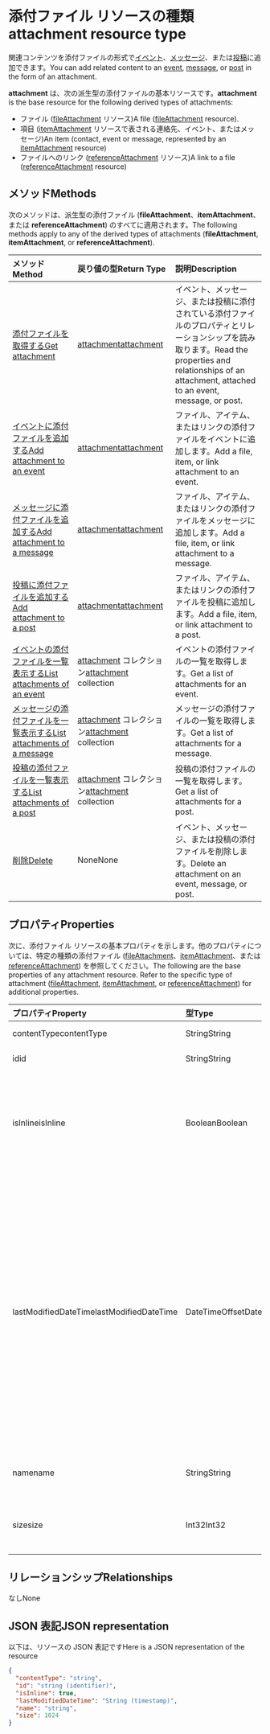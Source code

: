 # <a name="attachment-resource-type"></a><span data-ttu-id="6676c-101">添付ファイル リソースの種類</span><span class="sxs-lookup"><span data-stu-id="6676c-101">attachment resource type</span></span>

<span data-ttu-id="6676c-102">関連コンテンツを添付ファイルの形式で[イベント](../resources/event.md)、[メッセージ](../resources/message.md)、または[投稿](../resources/post.md)に追加できます。</span><span class="sxs-lookup"><span data-stu-id="6676c-102">You can add related content to an [event](../resources/event.md), [message](../resources/message.md), or [post](../resources/post.md) in the form of an attachment.</span></span>

<span data-ttu-id="6676c-103">**attachment** は、次の派生型の添付ファイルの基本リソースです。</span><span class="sxs-lookup"><span data-stu-id="6676c-103">**attachment** is the base resource for the following derived types of attachments:</span></span>

* <span data-ttu-id="6676c-104">ファイル ([fileAttachment](../resources/fileattachment.md) リソース)</span><span class="sxs-lookup"><span data-stu-id="6676c-104">A file ([fileAttachment](../resources/fileattachment.md) resource).</span></span>
* <span data-ttu-id="6676c-105">項目 ([itemAttachment](../resources/itemattachment.md) リソースで表される連絡先、イベント、またはメッセージ)</span><span class="sxs-lookup"><span data-stu-id="6676c-105">An item (contact, event or message, represented by an [itemAttachment](../resources/itemattachment.md) resource)</span></span>
* <span data-ttu-id="6676c-106">ファイルへのリンク ([referenceAttachment](../resources/referenceAttachment.md) リソース)</span><span class="sxs-lookup"><span data-stu-id="6676c-106">A link to a file ([referenceAttachment](../resources/referenceAttachment.md) resource)</span></span>


## <a name="methods"></a><span data-ttu-id="6676c-107">メソッド</span><span class="sxs-lookup"><span data-stu-id="6676c-107">Methods</span></span>

<span data-ttu-id="6676c-108">次のメソッドは、派生型の添付ファイル (**fileAttachment**、**itemAttachment**、または **referenceAttachment**) のすべてに適用されます。</span><span class="sxs-lookup"><span data-stu-id="6676c-108">The following methods apply to any of the derived types of attachments (**fileAttachment**, **itemAttachment**, or **referenceAttachment**).</span></span>

| <span data-ttu-id="6676c-109">メソッド</span><span class="sxs-lookup"><span data-stu-id="6676c-109">Method</span></span>       | <span data-ttu-id="6676c-110">戻り値の型</span><span class="sxs-lookup"><span data-stu-id="6676c-110">Return Type</span></span>  |<span data-ttu-id="6676c-111">説明</span><span class="sxs-lookup"><span data-stu-id="6676c-111">Description</span></span>|
|:---------------|:--------|:----------|
|[<span data-ttu-id="6676c-112">添付ファイルを取得する</span><span class="sxs-lookup"><span data-stu-id="6676c-112">Get attachment</span></span>](../api/attachment_get.md) | [<span data-ttu-id="6676c-113">attachment</span><span class="sxs-lookup"><span data-stu-id="6676c-113">attachment</span></span>](attachment.md) |<span data-ttu-id="6676c-114">イベント、メッセージ、または投稿に添付されている添付ファイルのプロパティとリレーションシップを読み取ります。</span><span class="sxs-lookup"><span data-stu-id="6676c-114">Read the properties and relationships of an attachment, attached to an event, message, or post.</span></span>|
|[<span data-ttu-id="6676c-115">イベントに添付ファイルを追加する</span><span class="sxs-lookup"><span data-stu-id="6676c-115">Add attachment to an event</span></span>](../api/event_post_attachments.md) | [<span data-ttu-id="6676c-116">attachment</span><span class="sxs-lookup"><span data-stu-id="6676c-116">attachment</span></span>](attachment.md) |<span data-ttu-id="6676c-117">ファイル、アイテム、またはリンクの添付ファイルをイベントに追加します。</span><span class="sxs-lookup"><span data-stu-id="6676c-117">Add a file, item, or link attachment to an event.</span></span>|
|[<span data-ttu-id="6676c-118">メッセージに添付ファイルを追加する</span><span class="sxs-lookup"><span data-stu-id="6676c-118">Add attachment to a message</span></span>](../api/message_post_attachments.md) | [<span data-ttu-id="6676c-119">attachment</span><span class="sxs-lookup"><span data-stu-id="6676c-119">attachment</span></span>](attachment.md) |<span data-ttu-id="6676c-120">ファイル、アイテム、またはリンクの添付ファイルをメッセージに追加します。</span><span class="sxs-lookup"><span data-stu-id="6676c-120">Add a file, item, or link attachment to a message.</span></span>|
|[<span data-ttu-id="6676c-121">投稿に添付ファイルを追加する</span><span class="sxs-lookup"><span data-stu-id="6676c-121">Add attachment to a post</span></span>](../api/post_post_attachments.md) | [<span data-ttu-id="6676c-122">attachment</span><span class="sxs-lookup"><span data-stu-id="6676c-122">attachment</span></span>](attachment.md) |<span data-ttu-id="6676c-123">ファイル、アイテム、またはリンクの添付ファイルを投稿に追加します。</span><span class="sxs-lookup"><span data-stu-id="6676c-123">Add a file, item, or link attachment to a post.</span></span>|
|[<span data-ttu-id="6676c-124">イベントの添付ファイルを一覧表示する</span><span class="sxs-lookup"><span data-stu-id="6676c-124">List attachments of an event</span></span>](../api/event_list_attachments.md) | <span data-ttu-id="6676c-125">[attachment](attachment.md) コレクション</span><span class="sxs-lookup"><span data-stu-id="6676c-125">[attachment](attachment.md) collection</span></span> | <span data-ttu-id="6676c-126">イベントの添付ファイルの一覧を取得します。</span><span class="sxs-lookup"><span data-stu-id="6676c-126">Get a list of attachments for an event.</span></span> |
|[<span data-ttu-id="6676c-127">メッセージの添付ファイルを一覧表示する</span><span class="sxs-lookup"><span data-stu-id="6676c-127">List attachments of a message</span></span>](../api/message_list_attachments.md) | <span data-ttu-id="6676c-128">[attachment](attachment.md) コレクション</span><span class="sxs-lookup"><span data-stu-id="6676c-128">[attachment](attachment.md) collection</span></span> | <span data-ttu-id="6676c-129">メッセージの添付ファイルの一覧を取得します。</span><span class="sxs-lookup"><span data-stu-id="6676c-129">Get a list of attachments for a message.</span></span> |
|[<span data-ttu-id="6676c-130">投稿の添付ファイルを一覧表示する</span><span class="sxs-lookup"><span data-stu-id="6676c-130">List attachments of a post</span></span>](../api/post_list_attachments.md) | <span data-ttu-id="6676c-131">[attachment](attachment.md) コレクション</span><span class="sxs-lookup"><span data-stu-id="6676c-131">[attachment](attachment.md) collection</span></span> | <span data-ttu-id="6676c-132">投稿の添付ファイルの一覧を取得します。</span><span class="sxs-lookup"><span data-stu-id="6676c-132">Get a list of attachments for a post.</span></span> |
|[<span data-ttu-id="6676c-133">削除</span><span class="sxs-lookup"><span data-stu-id="6676c-133">Delete</span></span>](../api/attachment_delete.md) | <span data-ttu-id="6676c-134">None</span><span class="sxs-lookup"><span data-stu-id="6676c-134">None</span></span> |<span data-ttu-id="6676c-135">イベント、メッセージ、または投稿の添付ファイルを削除します。</span><span class="sxs-lookup"><span data-stu-id="6676c-135">Delete an attachment on an event, message, or post.</span></span> |

## <a name="properties"></a><span data-ttu-id="6676c-136">プロパティ</span><span class="sxs-lookup"><span data-stu-id="6676c-136">Properties</span></span>

<span data-ttu-id="6676c-p101">次に、添付ファイル リソースの基本プロパティを示します。他のプロパティについては、特定の種類の添付ファイル ([fileAttachment](../resources/fileattachment.md)、[itemAttachment](../resources/itemattachment.md)、または [referenceAttachment](../resources/referenceAttachment.md)) を参照してください。</span><span class="sxs-lookup"><span data-stu-id="6676c-p101">The following are the base properties of any attachment resource. Refer to the specific type of attachment ([fileAttachment](../resources/fileattachment.md), [itemAttachment](../resources/itemattachment.md), or [referenceAttachment](../resources/referenceAttachment.md)) for additional properties.</span></span>

| <span data-ttu-id="6676c-139">プロパティ</span><span class="sxs-lookup"><span data-stu-id="6676c-139">Property</span></span>     | <span data-ttu-id="6676c-140">型</span><span class="sxs-lookup"><span data-stu-id="6676c-140">Type</span></span>   |<span data-ttu-id="6676c-141">説明</span><span class="sxs-lookup"><span data-stu-id="6676c-141">Description</span></span>|
|:---------------|:--------|:----------|
|<span data-ttu-id="6676c-142">contentType</span><span class="sxs-lookup"><span data-stu-id="6676c-142">contentType</span></span>|<span data-ttu-id="6676c-143">String</span><span class="sxs-lookup"><span data-stu-id="6676c-143">String</span></span>|<span data-ttu-id="6676c-144">MIME タイプ。</span><span class="sxs-lookup"><span data-stu-id="6676c-144">The MIME type.</span></span>|
|<span data-ttu-id="6676c-145">id</span><span class="sxs-lookup"><span data-stu-id="6676c-145">id</span></span>|<span data-ttu-id="6676c-146">String</span><span class="sxs-lookup"><span data-stu-id="6676c-146">String</span></span>| <span data-ttu-id="6676c-147">読み取り専用。</span><span class="sxs-lookup"><span data-stu-id="6676c-147">Read-only.</span></span>|
|<span data-ttu-id="6676c-148">isInline</span><span class="sxs-lookup"><span data-stu-id="6676c-148">isInline</span></span>|<span data-ttu-id="6676c-149">Boolean</span><span class="sxs-lookup"><span data-stu-id="6676c-149">Boolean</span></span>|<span data-ttu-id="6676c-150">添付ファイルがインライン添付ファイルの場合は `true`、それ以外の場合は `false`。</span><span class="sxs-lookup"><span data-stu-id="6676c-150">`true` if the attachment is an inline attachment; otherwise, `false`.</span></span>|
|<span data-ttu-id="6676c-151">lastModifiedDateTime</span><span class="sxs-lookup"><span data-stu-id="6676c-151">lastModifiedDateTime</span></span>|<span data-ttu-id="6676c-152">DateTimeOffset</span><span class="sxs-lookup"><span data-stu-id="6676c-152">DateTimeOffset</span></span>|<span data-ttu-id="6676c-p102">Timestamp 型は、ISO 8601 形式を使用して日付と時刻の情報を表し、必ず UTC 時間です。たとえば、2014 年 1 月 1 日午前 0 時 (UTC) は、次のようになります。`'2014-01-01T00:00:00Z'`</span><span class="sxs-lookup"><span data-stu-id="6676c-p102">The Timestamp type represents date and time information using ISO 8601 format and is always in UTC time. For example, midnight UTC on Jan 1, 2014 would look like this: `'2014-01-01T00:00:00Z'`</span></span>|
|<span data-ttu-id="6676c-155">name</span><span class="sxs-lookup"><span data-stu-id="6676c-155">name</span></span>|<span data-ttu-id="6676c-156">String</span><span class="sxs-lookup"><span data-stu-id="6676c-156">String</span></span>|<span data-ttu-id="6676c-157">添付ファイルのファイル名。</span><span class="sxs-lookup"><span data-stu-id="6676c-157">The attachment's file name.</span></span>|
|<span data-ttu-id="6676c-158">size</span><span class="sxs-lookup"><span data-stu-id="6676c-158">size</span></span>|<span data-ttu-id="6676c-159">Int32</span><span class="sxs-lookup"><span data-stu-id="6676c-159">Int32</span></span>|<span data-ttu-id="6676c-160">添付ファイルの長さ (バイト単位)。</span><span class="sxs-lookup"><span data-stu-id="6676c-160">The length of the attachment in bytes.</span></span>|

## <a name="relationships"></a><span data-ttu-id="6676c-161">リレーションシップ</span><span class="sxs-lookup"><span data-stu-id="6676c-161">Relationships</span></span>
<span data-ttu-id="6676c-162">なし</span><span class="sxs-lookup"><span data-stu-id="6676c-162">None</span></span>

## <a name="json-representation"></a><span data-ttu-id="6676c-163">JSON 表記</span><span class="sxs-lookup"><span data-stu-id="6676c-163">JSON representation</span></span>

<span data-ttu-id="6676c-164">以下は、リソースの JSON 表記です</span><span class="sxs-lookup"><span data-stu-id="6676c-164">Here is a JSON representation of the resource</span></span>

<!-- {
  "blockType": "resource",
  "optionalProperties": [

  ],
  "keyProperty": "id",
  "@odata.type": "microsoft.graph.attachment"
}-->

```json
{
  "contentType": "string",
  "id": "string (identifier)",
  "isInline": true,
  "lastModifiedDateTime": "String (timestamp)",
  "name": "string",
  "size": 1024
}

```


<!-- uuid: 8fcb5dbc-d5aa-4681-8e31-b001d5168d79
2015-10-25 14:57:30 UTC -->
<!-- {
  "type": "#page.annotation",
  "description": "attachment resource",
  "keywords": "",
  "section": "documentation",
  "tocPath": ""
}-->
